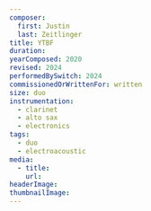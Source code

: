 ```yaml
---
composer:
  first: Justin
  last: Zeitlinger
title: YTBF
duration: 
yearComposed: 2020
revised: 2024
performedBySwitch: 2024
commissionedOrWrittenFor: written
size: duo
instrumentation:
  - clarinet
  - alto sax
  - electronics
tags:
  - duo
  - electroacoustic
media:
  - title:
    url:
headerImage: 
thumbnailImage: 
---
```

